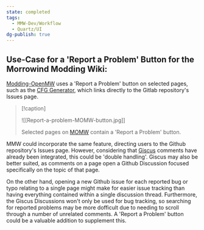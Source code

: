 ```yaml
---
state: completed
tags:
  - MMW-Dev/Workflow
  - Quartz/UI
dg-publish: true
---
```

## Use-Case for a 'Report a Problem' Button for the Morrowind Modding Wiki:

[Modding-OpenMW](https://modding-openmw.com/) uses a 'Report a Problem' button on selected pages, such as the [CFG Generator](https://modding-openmw.com/cfg-generator/), which links directly to the Gitlab repository's Issues page.

> [!caption]
> 
> ![[Report-a-problem-MOMW-button.jpg]]
> 
> Selected pages on [MOMW](https://modding-openmw.com/) contain a 'Report a Problem' button.

MMW could incorporate the same feature, directing users to the Github repository's Issues page. However, considering that [Giscus](https://github.com/giscus/giscus) comments have already been integrated, this could be 'double handling'. Giscus may also be better suited, as comments on a page open a Github Discussion focused specifically on the topic of that page.

On the other hand, opening a new Github issue for each reported bug or typo relating to a single page might make for easier issue tracking than having everything contained within a single discussion thread. Furthermore, the Giscus Discussions won't only be used for bug tracking, so searching for reported problems may be more dofficult due to needing to scroll through a number of unrelated comments. A 'Report a Problem' button could be a valuable addition to supplement this.